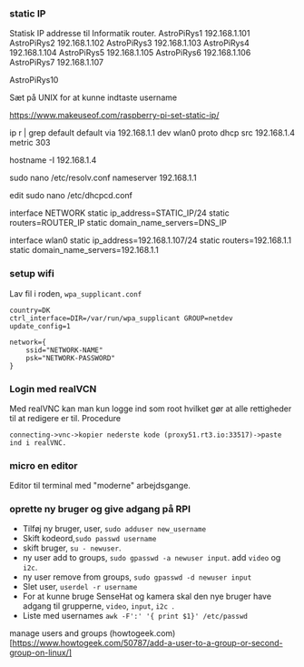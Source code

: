 
### static IP
Statisk IP addresse til Informatik router.
AstroPiRys1 192.168.1.101
AstroPiRys2 192.168.1.102
AstroPiRys3 192.168.1.103
AstroPiRys4 192.168.1.104
AstroPiRys5 192.168.1.105
AstroPiRys6 192.168.1.106
AstroPiRys7 192.168.1.107

AstroPiRys10

Sæt på UNIX for at kunne indtaste username

https://www.makeuseof.com/raspberry-pi-set-static-ip/

ip r | grep default
default via 192.168.1.1 dev wlan0 proto dhcp src 192.168.1.4 metric 303

hostname -I
192.168.1.4

sudo nano /etc/resolv.conf
nameserver 192.168.1.1

edit
sudo nano /etc/dhcpcd.conf

interface NETWORK
static ip_address=STATIC_IP/24
static routers=ROUTER_IP
static domain_name_servers=DNS_IP

interface wlan0
static ip_address=192.168.1.107/24
static routers=192.168.1.1
static domain_name_servers=192.168.1.1


### setup wifi

Lav fil i roden, ```wpa_supplicant.conf```

```
country=DK
ctrl_interface=DIR=/var/run/wpa_supplicant GROUP=netdev
update_config=1

network={
    ssid="NETWORK-NAME"
    psk="NETWORK-PASSWORD"
}
```


### Login med realVCN
Med realVNC kan man kun logge ind som root hvilket gør at alle rettigheder til at redigere er til.
Procedure
```
connecting->vnc->kopier nederste kode (proxy51.rt3.io:33517)->paste ind i realVNC.
```

### micro en editor
Editor til terminal med "moderne" arbejdsgange.

### oprette ny bruger og give adgang på RPI
* Tilføj ny bruger, user, ```sudo adduser new_username```
* Skift kodeord,```sudo passwd username```
* skift bruger, ```su - newuser```.
* ny user add to groups, ```sudo gpasswd -a newuser input```. add ```video``` og ```i2c```.
* ny user remove from groups, ```sudo gpasswd -d newuser input```
* Slet user, ```userdel -r username```
* For at kunne bruge SenseHat og kamera skal den nye bruger have adgang til grupperne, ```video```, ```input```, ```i2c ```.
* Liste med usernames ```awk -F':' '{ print $1}' /etc/passwd```


manage users and groups
(howtogeek.com)[https://www.howtogeek.com/50787/add-a-user-to-a-group-or-second-group-on-linux/]
